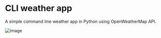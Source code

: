 # CLI weather app
A simple command line weather app in Python using OpenWeatherMap API.

![image](https://github.com/MariGsp/weather-CLI/assets/47831753/e7b53ceb-8fcf-41a0-8aa5-1b91b1430035)

